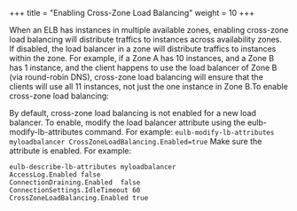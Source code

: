 +++
title = "Enabling Cross-Zone Load Balancing"
weight = 10
+++

When an ELB has instances in multiple available zones, enabling cross-zone load balancing will distribute traffics to instances across availability zones. If disabled, the load balancer in a zone will distribute traffics to instances within the zone. For example, if a Zone A has 10 instances, and a Zone B has 1 instance, and the client happens to use the load balancer of Zone B (via round-robin DNS), cross-zone load balancing will ensure that the clients will use all 11 instances, not just the one instance in Zone B.To enable cross-zone load balancing: 

By default, cross-zone load balancing is not enabled for a new load balancer. To enable, modify the load balancer attribute using the eulb-modify-lb-attributes command. For example: `eulb-modify-lb-attributes myloadbalancer CrossZoneLoadBalancing.Enabled=true` Make sure the attribute is enabled. For example: 

    eulb-describe-lb-attributes myloadbalancer
    AccessLog.Enabled false
    ConnectionDraining.Enabled  false
    ConnectionSettings.IdleTimeout 60
    CrossZoneLoadBalancing.Enabled true                

